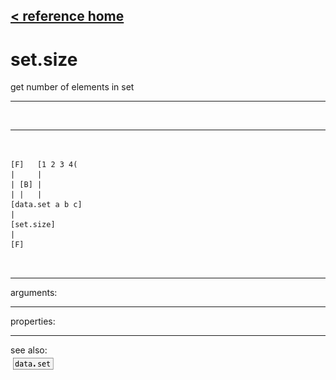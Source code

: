 [< reference home](ceammc_lib.html)
---

# set.size


get number of elements in set

---

<br>


---


```


[F]   [1 2 3 4(
|     |
| [B] |
| |   |
[data.set a b c]
|
[set.size]
|
[F]

            
```

---
arguments:


---
properties:


---
see also:<br>
[![data.set](img/object_data.set.png)](data.set.html)
